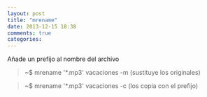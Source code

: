 ```yaml
---
layout: post
title: "mrename"
date: 2013-12-15 18:38
comments: true
categories: 
---
```

Añade un prefijo al nombre del archivo

>~$ mrename '*.mp3' vacaciones -m  (sustituye los originales)

>~$ mrename '*.mp3' vacaciones -c  (los copia con el prefijo)


